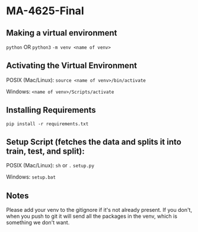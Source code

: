 # MA-4625-Final

## Making a virtual environment
`python` OR `python3` `-m venv <name of venv> ` 

## Activating the Virtual Environment

POSIX (Mac/Linux): 
`source <name of venv>/bin/activate`

Windows:
`<name of venv>/Scripts/activate`

## Installing Requirements

`pip install -r requirements.txt`
 
## Setup Script (fetches the data and splits it into train, test, and split):

POSIX (Mac/Linux):
`sh` or `.` `setup.py`

Windows:
`setup.bat`

## Notes
Please add your venv to the gitignore if it's not already present. If you don't, when you push to git it will send all the packages in the venv, which is something we don't want. 
